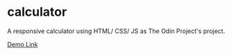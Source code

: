 # calculator

A responsive calculator using HTML/ CSS/ JS as The Odin Project's project.

[Demo Link](https://pratyush-exe.github.io/calculator/)
